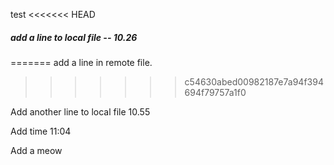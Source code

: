 test
<<<<<<< HEAD

##### add a line to local file -- 10.26

=======
add a line in remote file.
>>>>>>> c54630abed00982187e7a94f394694f79757a1f0

Add another line to local file 10.55

Add time 11:04

Add a meow
